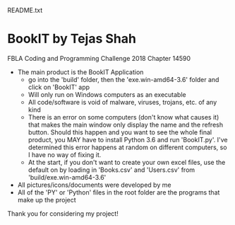 README.txt

# BookIT by Tejas Shah
FBLA Coding and Programming Challenge 2018
Chapter 14590

- The main product is the BookIT Application
	- go into the 'build' folder, then the 'exe.win-amd64-3.6' folder and click on 'BookIT' app
	- Will only run on Windows computers as an executable
	- All code/software is void of malware, viruses, trojans, etc. of any kind
	- There is an error on some computers (don't know what causes it) that makes the main window only
	  display the name and the refresh button. Should this happen and you want to see the whole final product, 
	  you MAY have to install Python 3.6 and run 'BookIT.py'. I've determined this error happens at random on
	  different computers, so I have no way of fixing it.
	- At the start, if you don't want to create your own excel files, use the default on by loading in
	  'Books.csv' and 'Users.csv' from 'build/exe.win-amd64-3.6'
- All pictures/icons/documents were developed by me
- All of the 'PY' or 'Python' files in the root folder are the programs that make up the project

Thank you for considering my project!
